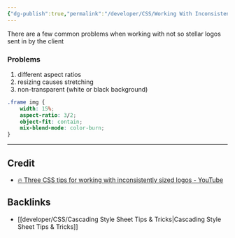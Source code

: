 ```yaml
---
{"dg-publish":true,"permalink":"/developer/CSS/Working With Inconsistent Logos/","created":"2024-02-29T22:19:55.812-06:00","updated":"2024-03-01T00:19:51.000-06:00"}
---
```


There are a few common problems when working with not so stellar logos sent in by the client

### Problems
1. different aspect ratios
2. resizing causes stretching
3. non-transparent (white or black background)

```css
.frame img {
	width: 15%;
	aspect-ratio: 3/2;
	object-fit: contain;
	mix-blend-mode: color-burn;
}
```

---
## Credit
- [🔥 Three CSS tips for working with inconsistently sized logos - YouTube](https://www.youtube.com/shorts/Z6sNWaj_b8o)

## Backlinks
- [[developer/CSS/Cascading Style Sheet Tips & Tricks\|Cascading Style Sheet Tips & Tricks]]